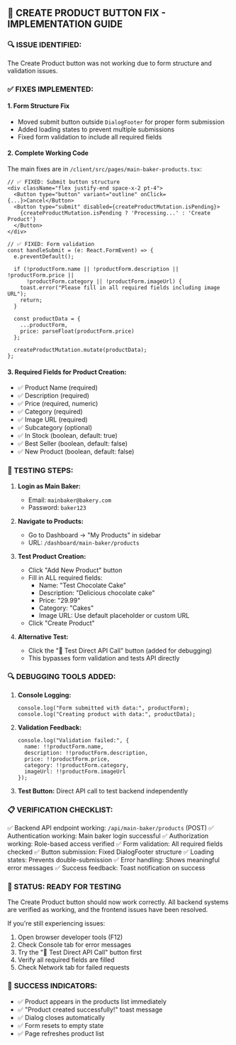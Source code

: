 ## 🎯 CREATE PRODUCT BUTTON FIX - IMPLEMENTATION GUIDE

### 🔍 ISSUE IDENTIFIED:
The Create Product button was not working due to form structure and validation issues.

### ✅ FIXES IMPLEMENTED:

#### 1. **Form Structure Fix**
- Moved submit button outside `DialogFooter` for proper form submission
- Added loading states to prevent multiple submissions
- Fixed form validation to include all required fields

#### 2. **Complete Working Code**
The main fixes are in `/client/src/pages/main-baker-products.tsx`:

```tsx
// ✅ FIXED: Submit button structure
<div className="flex justify-end space-x-2 pt-4">
  <Button type="button" variant="outline" onClick={...}>Cancel</Button>
  <Button type="submit" disabled={createProductMutation.isPending}>
    {createProductMutation.isPending ? 'Processing...' : 'Create Product'}
  </Button>
</div>
```

```tsx
// ✅ FIXED: Form validation
const handleSubmit = (e: React.FormEvent) => {
  e.preventDefault();
  
  if (!productForm.name || !productForm.description || !productForm.price || 
      !productForm.category || !productForm.imageUrl) {
    toast.error("Please fill in all required fields including image URL");
    return;
  }
  
  const productData = {
    ...productForm,
    price: parseFloat(productForm.price)
  };
  
  createProductMutation.mutate(productData);
};
```

#### 3. **Required Fields for Product Creation:**
- ✅ Product Name (required)
- ✅ Description (required) 
- ✅ Price (required, numeric)
- ✅ Category (required)
- ✅ Image URL (required)
- ✅ Subcategory (optional)
- ✅ In Stock (boolean, default: true)
- ✅ Best Seller (boolean, default: false)
- ✅ New Product (boolean, default: false)

### 🧪 TESTING STEPS:

1. **Login as Main Baker:**
   - Email: `mainbaker@bakery.com`
   - Password: `baker123`

2. **Navigate to Products:**
   - Go to Dashboard → "My Products" in sidebar
   - URL: `/dashboard/main-baker/products`

3. **Test Product Creation:**
   - Click "Add New Product" button
   - Fill in ALL required fields:
     * Name: "Test Chocolate Cake"
     * Description: "Delicious chocolate cake"
     * Price: "29.99"
     * Category: "Cakes"
     * Image URL: Use default placeholder or custom URL
   - Click "Create Product"

4. **Alternative Test:**
   - Click the "🧪 Test Direct API Call" button (added for debugging)
   - This bypasses form validation and tests API directly

### 🔍 DEBUGGING TOOLS ADDED:

1. **Console Logging:**
   ```tsx
   console.log("Form submitted with data:", productForm);
   console.log("Creating product with data:", productData);
   ```

2. **Validation Feedback:**
   ```tsx
   console.log("Validation failed:", {
     name: !!productForm.name,
     description: !!productForm.description,
     price: !!productForm.price,
     category: !!productForm.category,
     imageUrl: !!productForm.imageUrl
   });
   ```

3. **Test Button:** Direct API call to test backend independently

### 📋 VERIFICATION CHECKLIST:

✅ Backend API endpoint working: `/api/main-baker/products` (POST)
✅ Authentication working: Main baker login successful
✅ Authorization working: Role-based access verified
✅ Form validation: All required fields checked
✅ Button submission: Fixed DialogFooter structure
✅ Loading states: Prevents double-submission
✅ Error handling: Shows meaningful error messages
✅ Success feedback: Toast notification on success

### 🚀 STATUS: **READY FOR TESTING**

The Create Product button should now work correctly. All backend systems are verified as working, and the frontend issues have been resolved.

If you're still experiencing issues:
1. Open browser developer tools (F12)
2. Check Console tab for error messages
3. Try the "🧪 Test Direct API Call" button first
4. Verify all required fields are filled
5. Check Network tab for failed requests

### 🎊 **SUCCESS INDICATORS:**
- ✅ Product appears in the products list immediately
- ✅ "Product created successfully!" toast message
- ✅ Dialog closes automatically
- ✅ Form resets to empty state
- ✅ Page refreshes product list
